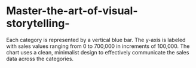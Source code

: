 # Master-the-art-of-visual-storytelling-
Each category is represented by a vertical blue bar. The y-axis is labeled with sales values ranging from 0 to 700,000 in increments of 100,000. The chart uses a clean, minimalist design to effectively communicate the sales data across the categories.
